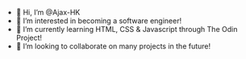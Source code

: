 - 👋 Hi, I’m @Ajax-HK
- 👀 I’m interested in becoming a software engineer!
- 🌱 I’m currently learning HTML, CSS & Javascript through The Odin Project!
- 💞️ I’m looking to collaborate on many projects in the future!

<!---
Ajax-HK/Ajax-HK is a ✨ special ✨ repository because its `README.md` (this file) appears on your GitHub profile.
You can click the Preview link to take a look at your changes.
--->

